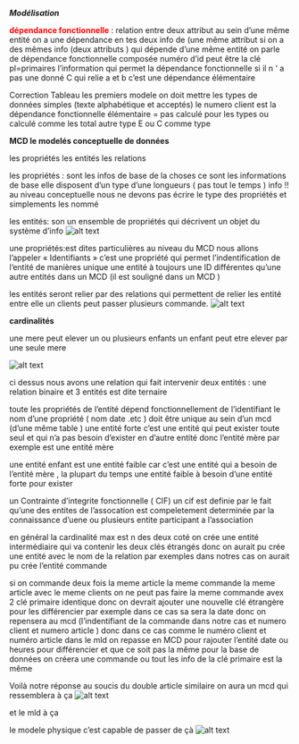  **_Modélisation_**



<font color="red">**dépendance fonctionnelle**</font> : relation entre deux attribut
   au sein d’une même entité on a une dépendance en tes deux info de (une même attribut
si on a des mêmes info (deux attributs ) qui dépende d’une même entité on parle de dépendance fonctionnelle composée
numéro d’id peut être la clé pl=primaires l’information qui permet la dépendance fonctionnelle si il n ‘ a pas une donné C qui relie a et b c’est une dépendance élémentaire 




Correction Tableau 
les premiers modele on doit mettre les types de données simples (texte alphabétique et acceptés) 
le numero client est la dépendance fonctionnelle
élémentaire = pas calculé pour les types
ou calculé comme les total autre type 
E ou C comme type 




**MCD le modelés conceptuelle de données** 

 les propriétés 
les entités 
les relations


les propriétés : sont les infos de base de la choses ce sont les informations de base elle disposent d’un type d’une longueurs ( pas tout le temps ) 
info !! au niveau conceptuelle nous ne devons pas écrire le type des propriétés et simplements les nommé


les entités: son un ensemble de propriétés qui décrivent un objet du système d’info 
![alt text](<Capture d'écran 2024-08-19 121905.png>)

une propriétés:est dites particulières au niveau du MCD nous allons l’appeler « Identifiants » c’est une propriété qui permet l’indentification de l’entité de manières unique une entité à toujours une ID différentes qu’une autre entités dans un MCD (il est souligné dans un MCD ) 

les entités seront relier par des relations qui permettent de relier les entité entre elle un clients peut passer plusieurs commande. 
![alt text](<Capture d'écran 2024-08-19 122402.png>)

**cardinalités** 

 une mere peut elever un ou plusieurs enfants 
un enfant peut etre elever par une seule mere  

![alt text](<Capture d'écran 2024-08-19 135627.png>)

ci dessus nous avons une relation qui fait intervenir deux entités : une relation binaire
et 3 entités est dite ternaire

toute les propriétés de l’entité dépend fonctionnellement de l’identifiant 
le nom d’une propriété ( nom date .etc )  doit être unique au sein d’un mcd (d’une même table )
une entité forte c’est une entité qui peut exister toute seul et qui n’a pas besoin d’exister en d’autre entité donc l’entité mère par exemple est une entité mère

une entité enfant est une entité faible car c’est une entité qui a besoin de l’entité mère  , la plupart du temps une entité faible à besoin d’une entité forte pour exister 

un Contrainte d’integrite fonctionnelle ( CIF) 
un cif est definie par le fait qu’une des entites de l’assocation est compeletement determinée par la connaissance d’uene ou plusieurs entite participant a l’association

en général la cardinalité max est n des deux coté on crée une entité intermédiaire qui va contenir les deux clés étrangés donc on aurait pu crée une entité avec le nom de la relation par exemples dans  notres cas on aurait pu crée l’entité commande 

si on commande deux fois la meme article la meme commande la meme article avec le meme clients on ne peut pas faire la meme commande avex 2 clé primaire identique donc on devrait ajouter une nouvelle clé étrangère pour les différencier par exemple dans ce cas sa sera la date donc on repensera au mcd (l’indentifiant de la commande dans notre cas et numero client et numero article ) 
donc dans ce cas comme le numéro client et numéro article dans le mld on repasse en MCD pour rajouter l’entité date ou heures pour différencier et que ce soit pas la même pour la base de données 
on créera une commande ou tout les info de la clé primaire est la même

Voilà notre réponse au soucis du double article similaire on aura un mcd qui ressemblera à ça
![alt text](<Capture d'écran 2024-08-20 100549.png>)

 et le mld à ça 


le modele physique c’est capable de passer de çà
![alt text](<Capture d'écran 2024-08-20 105633.png>)